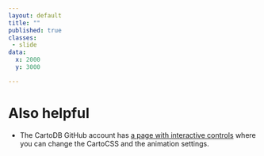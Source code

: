 ```yaml
---
layout: default
title: ""
published: true
classes:
 - slide
data:
  x: 2000
  y: 3000

---
```


# Also helpful #

*  The CartoDB GitHub account has [a page with interactive controls](http://cartodb.github.io/torque/)
   where you can change the CartoCSS and the animation settings.